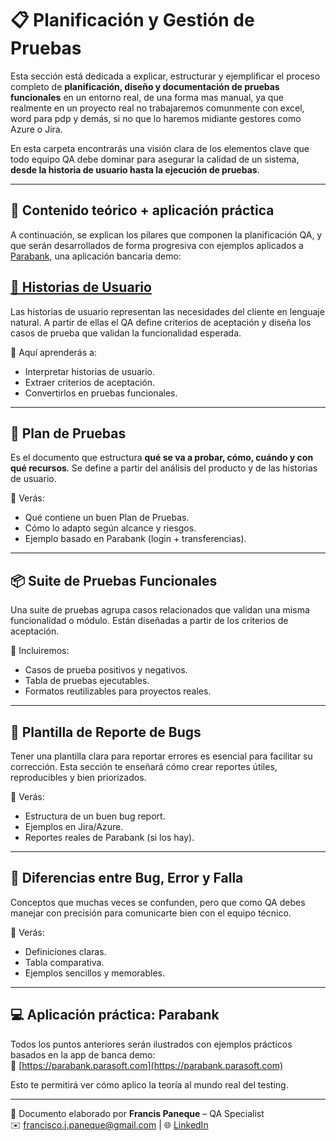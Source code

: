 # 📋 Planificación y Gestión de Pruebas

Esta sección está dedicada a explicar, estructurar y ejemplificar el proceso completo de **planificación, diseño y documentación de pruebas funcionales** en un entorno real, de una forma mas manual, ya que realmente en un proyecto real no trabajaremos comunmente con excel, word para pdp y demás, si no que lo haremos midiante gestores como Azure o Jira.

En esta carpeta encontrarás una visión clara de los elementos clave que todo equipo QA debe dominar para asegurar la calidad de un sistema, **desde la historia de usuario hasta la ejecución de pruebas**.

---

## 📌 Contenido teórico + aplicación práctica

A continuación, se explican los pilares que componen la planificación QA, y que serán desarrollados de forma progresiva con ejemplos aplicados a [Parabank](https://parabank.parasoft.com), una aplicación bancaria demo:

## [🧾 Historias de Usuario]()

Las historias de usuario representan las necesidades del cliente en lenguaje natural. A partir de ellas el QA define criterios de aceptación y diseña los casos de prueba que validan la funcionalidad esperada.

📌 Aquí aprenderás a:  
- Interpretar historias de usuario.  
- Extraer criterios de aceptación.  
- Convertirlos en pruebas funcionales.  

---

## 📑 Plan de Pruebas

Es el documento que estructura **qué se va a probar, cómo, cuándo y con qué recursos**. Se define a partir del análisis del producto y de las historias de usuario.

📌 Verás:  
- Qué contiene un buen Plan de Pruebas.  
- Cómo lo adapto según alcance y riesgos.  
- Ejemplo basado en Parabank (login + transferencias).

---

## 📦 Suite de Pruebas Funcionales

Una suite de pruebas agrupa casos relacionados que validan una misma funcionalidad o módulo. Están diseñadas a partir de los criterios de aceptación.

📌 Incluiremos:  
- Casos de prueba positivos y negativos.  
- Tabla de pruebas ejecutables.  
- Formatos reutilizables para proyectos reales.

---

## 🐞 Plantilla de Reporte de Bugs

Tener una plantilla clara para reportar errores es esencial para facilitar su corrección. Esta sección te enseñará cómo crear reportes útiles, reproducibles y bien priorizados.

📌 Verás:  
- Estructura de un buen bug report.  
- Ejemplos en Jira/Azure.  
- Reportes reales de Parabank (si los hay).

---

## 🧠 Diferencias entre Bug, Error y Falla

Conceptos que muchas veces se confunden, pero que como QA debes manejar con precisión para comunicarte bien con el equipo técnico.

📌 Verás:  
- Definiciones claras.  
- Tabla comparativa.  
- Ejemplos sencillos y memorables.

---

## 💻 Aplicación práctica: Parabank

Todos los puntos anteriores serán ilustrados con ejemplos prácticos basados en la app de banca demo:  
🔗 [https://parabank.parasoft.com](https://parabank.parasoft.com)

Esto te permitirá ver cómo aplico la teoría al mundo real del testing.

---

📌 Documento elaborado por **Francis Paneque** – QA Specialist  
✉️ francisco.j.paneque@gmail.com | 🌐 [LinkedIn](https://www.linkedin.com/in/francis-paneque-21092a252)
